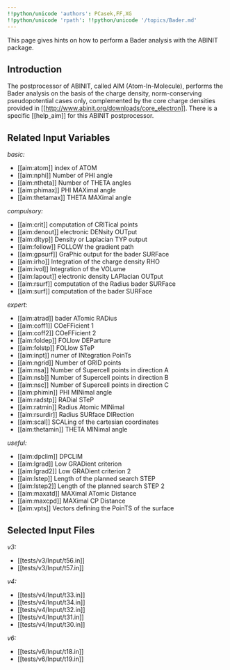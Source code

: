 ```yaml
---
!!python/unicode 'authors': PCasek,FF,XG
!!python/unicode 'rpath': !!python/unicode '/topics/Bader.md'
---
```

<!--
This file is automatically generated by mksite.py. All changes will be lost.
Change the input yaml files or the python code
-->

This page gives hints on how to perform a Bader analysis with the ABINIT package.

## Introduction

The postprocessor of ABINIT, called AIM (Atom-In-Molecule), performs the Bader
analysis on the basis of the charge density, norm-conserving pseudopotential
cases only, complemented by the core charge densities provided in
[[http://www.abinit.org/downloads/core_electron]]. There is a specific
[[help_aim]] for this ABINIT postprocessor.



## Related Input Variables

*basic:*

- [[aim:atom]]  index of ATOM
- [[aim:nphi]]  Number of PHI angle
- [[aim:ntheta]]  Number of THETA angles
- [[aim:phimax]]  PHI MAXimal angle
- [[aim:thetamax]]  THETA MAXimal angle
 
*compulsory:*

- [[aim:crit]]  computation of CRITical points
- [[aim:denout]]  electronic DENsity OUTput
- [[aim:dltyp]]  Density or Laplacian TYP output
- [[aim:follow]]  FOLLOW the gradient path
- [[aim:gpsurf]]  GraPhic output for the bader SURFace
- [[aim:irho]]  Integration of the charge density RHO
- [[aim:ivol]]  Integration of the VOLume
- [[aim:lapout]]  electronic density LAPlacian OUTput
- [[aim:rsurf]]  computation of the Radius bader SURFace
- [[aim:surf]]  computation of the bader SURFace
 
*expert:*

- [[aim:atrad]]  bader ATomic RADius
- [[aim:coff1]]  COeFFicient 1
- [[aim:coff2]]  COeFFicient 2
- [[aim:foldep]]  FOLlow DEParture
- [[aim:folstp]]  FOLlow STeP
- [[aim:inpt]]  numer of INtegration PoinTs
- [[aim:ngrid]]  Number of GRID points
- [[aim:nsa]]  Number of Supercell points in direction A
- [[aim:nsb]]  Number of Supercell points in direction B
- [[aim:nsc]]  Number of Supercell points in direction C
- [[aim:phimin]]  PHI MINimal angle
- [[aim:radstp]]  RADial STeP
- [[aim:ratmin]]  Radius Atomic MINimal
- [[aim:rsurdir]]  Radius SURface DIRection
- [[aim:scal]]  SCALing of the cartesian coordinates
- [[aim:thetamin]]  THETA MINimal angle
 
*useful:*

- [[aim:dpclim]]  DPCLIM
- [[aim:lgrad]]  Low GRADient criterion
- [[aim:lgrad2]]  Low GRADient criterion 2
- [[aim:lstep]]  Length of the planned search STEP
- [[aim:lstep2]]  Length of the planned search STEP 2
- [[aim:maxatd]]  MAXimal ATomic Distance
- [[aim:maxcpd]]  MAXimal CP Distance
- [[aim:vpts]]  Vectors defining the PoinTS of the surface
 

## Selected Input Files

*v3:*

- [[tests/v3/Input/t56.in]]
- [[tests/v3/Input/t57.in]]
 
*v4:*

- [[tests/v4/Input/t33.in]]
- [[tests/v4/Input/t34.in]]
- [[tests/v4/Input/t32.in]]
- [[tests/v4/Input/t31.in]]
- [[tests/v4/Input/t30.in]]
 
*v6:*

- [[tests/v6/Input/t18.in]]
- [[tests/v6/Input/t19.in]]
 

